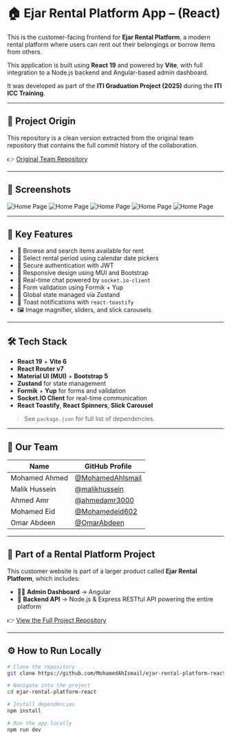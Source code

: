 # 🏠 Ejar Rental Platform App – (React)

This is the customer-facing frontend for **Ejar Rental Platform**, a modern rental platform where users can rent out their belongings or borrow items from others.

This application is built using **React 19** and powered by **Vite**, with full integration to a Node.js backend and Angular-based admin dashboard.

It was developed as part of the **ITI Graduation Project (2025)** during the **ITI ICC Training**.

---

## 🔄 Project Origin

This repository is a clean version extracted from the original team repository that contains the full commit history of the collaboration.

👉 [Original Team Repository](https://github.com/malikhussein/ITI-react-ejar-project)

---

## 📸 Screenshots

  ![Home Page](screenshots/1.png)
  ![Home Page](screenshots/2.png)
  ![Home Page](screenshots/3.png)
  ![Home Page](screenshots/4.png)
  ![Home Page](screenshots/5.png)

---

## 🧠 Key Features

- 🛒 Browse and search items available for rent
- 📆 Select rental period using calendar date pickers
- 🔐 Secure authentication with JWT
- 📱 Responsive design using MUI and Bootstrap
- 💬 Real-time chat powered by `socket.io-client`
- 🎯 Form validation using Formik + Yup
- 🧠 Global state managed via Zustand
- 🍞 Toast notifications with `react-toastify`
- 🖼 Image magnifier, sliders, and slick carousels

---

## 🛠️ Tech Stack

- **React 19** + **Vite 6**
- **React Router v7**
- **Material UI (MUI)** + **Bootstrap 5**
- **Zustand** for state management
- **Formik** + **Yup** for forms and validation
- **Socket.IO Client** for real-time communication
- **React Toastify**, **React Spinners**, **Slick Carousel**

> See `package.json` for full list of dependencies.

---

## 👥 Our Team

| Name          | GitHub Profile                                         |
| ------------- | ------------------------------------------------------ |
| Mohamed Ahmed | [@MohamedAhIsmail](https://github.com/MohamedAhIsmail) |
| Malik Hussein | [@malikhussein](https://github.com/malikhussein)       |
| Ahmed Amr     | [@ahmedamr3000](https://github.com/ahmedamr3000)       |
| Mohamed Eid   | [@Mohamedeid602](https://github.com/Mohamedeid602)     |
| Omar Abdeen   | [@OmarAbdeen](https://github.com/Test0-VC)             |

---

## 🔗 Part of a Rental Platform Project

This customer website is part of a larger product called **Ejar Rental Platform**, which includes:

- 🧑‍💼 **Admin Dashboard** → Angular
- 🔧 **Backend API** → Node.js & Express RESTful API powering the entire platform


👉 [View the Full Project Repository](https://github.com/MohamedAhIsmail/ejar-rental-platform)

---

## ⚙️ How to Run Locally

```bash
# Clone the repository
git clone https://github.com/MohamedAhIsmail/ejar-rental-platform-react.git

# Navigate into the project
cd ejar-rental-platform-react

# Install dependencies
npm install

# Run the app locally
npm run dev

